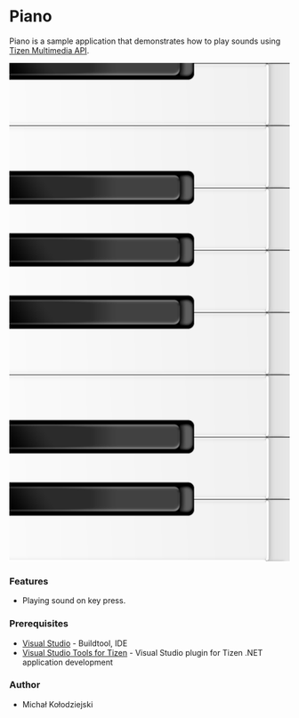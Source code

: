 ﻿# Piano
Piano is a sample application that demonstrates how to play sounds using [Tizen Multimedia API](https://samsung.github.io/TizenFX/stable/api/Tizen.Multimedia.html).

![MainPage](./Screenshots/main_page.png)

### Features
* Playing sound on key press.

### Prerequisites
* [Visual Studio](https://www.visualstudio.com/) - Buildtool, IDE
* [Visual Studio Tools for Tizen](https://docs.tizen.org/application/vstools/install) - Visual Studio plugin for Tizen .NET application development

### Author
* Michał Kołodziejski
